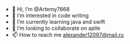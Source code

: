 - 👋 Hi, I’m @Artemy7668
- 👀 I’m interested in code writing
- 🌱 I’m currently learning java and swift
- 💞️ I’m looking to collaborate on aplle
- 📫 How to reach me alexander12097@mail.ru

<!---
Artemy7668/Artemy7668 is a ✨ special ✨ repository because its `README.md` (this file) appears on your GitHub profile.
You can click the Preview link to take a look at your changes.
--->
